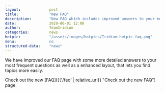 ```yaml
---
layout: 			post
title:  			"New FAQ"
description: 		"New FAQ which includes improved answers to your most frequent questions as well as a enhanced layout."
date:	 			2020-06-01 12:00
author:				TeamIridium
categories:			news
hotpic:				"/assets/images/hotpics/Iridium-hotpic-faq.png"
menu: 				no
structured-data:	"news"
---
```

We have improved our FAQ page with some more detailed answers to your most frequent questions as well as a enhanced 
layout, that lets you find topics more easily.

Check out the new [FAQ]({{'/faq' | relative_url}} "Check out the new FAQ") page.